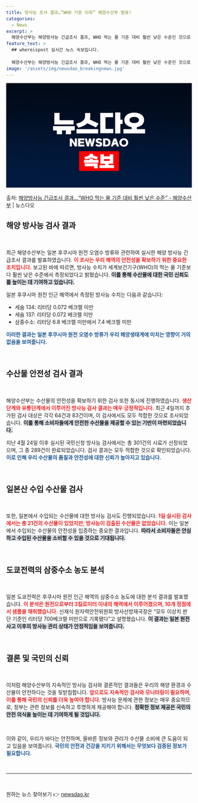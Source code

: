 ```yaml
---
title: 방사능 조사 결과…“WHO 기준 이하” 해양수산부 발표!
categories:
  - News
excerpt: >
  해양수산부는 해양방사능 긴급조사 결과, WHO 먹는 물 기준 대비 훨씬 낮은 수준인 것으로 확인했다고 5일 …
feature_text: >
  ## whereispost 실시간 뉴스 속보입니다.

  해양수산부는 해양방사능 긴급조사 결과, WHO 먹는 물 기준 대비 훨씬 낮은 수준인 것으로 확인했다고 5일 …
image: '/assets/img/newsdao_breakingnews.jpg'
---
```


![뉴스다오 속보](/assets/img/newsdao_breakingnews.jpg)

<p>출처: <a href="https://newsdao.kr/2733" rel="dofollow">해양방사능 긴급조사 결과…“WHO 먹는 물 기준 대비 훨씬 낮은 수준” - 해양수산부</a> | 뉴스다오</p>

<h2 data-ke-size="size26">해양 방사능 검사 결과</h2>

<p data-ke-size="size16">&nbsp;</p>

최근 해양수산부는 일본 후쿠시마 원전 오염수 방류와 관련하여 실시한 해양 방사능 긴급조사 결과를 발표하였습니다. <b><span style="color: #ee2323;">이 조사는 우리 해역의 안전성을 확보하기 위한 중요한 조치입니다.</span></b> 보고된 바에 따르면, 방사능 수치가 세계보건기구(WHO)의 먹는 물 기준보다 훨씬 낮은 수준에서 측정되었다고 밝혔습니다. <b><span style="background-color: #21538527;">이를 통해 수산물에 대한 국민 신뢰도를 높이는 데 기여하고 있습니다.</span></b>

일본 후쿠시마 원전 인근 해역에서 측정된 방사능 수치는 다음과 같습니다:
<ul>
    <li>세슘 134: 리터당 0.072 베크렐 미만</li>
    <li>세슘 137: 리터당 0.072 베크렐 미만</li>
    <li>삼중수소: 리터당 6.8 베크렐 미만에서 7.4 베크렐 미만</li>
</ul>
<b><span style="color: #1a5490;">이러한 결과는 일본 후쿠시마 원전 오염수 방류가 우리 해양생태계에 미치는 영향이 거의 없음을 보여줍니다.</span></b>

<p data-ke-size="size16">&nbsp;</p>

<h2 data-ke-size="size26">수산물 안전성 검사 결과</h2>

<p data-ke-size="size16">&nbsp;</p>

해양수산부는 수산물의 안전성을 확보하기 위한 검사 또한 동시에 진행하였습니다. <b><span style="color: #ee2323;">생산단계와 유통단계에서 이루어진 방사능 검사 결과는 매우 긍정적입니다.</span></b> 최근 4일까지 추가된 검사 대상은 각각 64건과 83건이며, 이 검사에서도 모두 적합한 것으로 조사되었습니다. <b><span style="background-color: #21538527;">이를 통해 소비자들에게 안전한 수산물을 제공할 수 있는 기반이 마련되었습니다.</span></b>

지난 4월 24일 이후 실시된 국민신청 방사능 검사에서는 총 301건의 시료가 선정되었으며, 그 중 289건이 완료되었습니다. 검사 결과는 모두 적합한 것으로 확인되었습니다. <b><span style="color: #1a5490;">이로 인해 우리 수산물의 품질과 안전성에 대한 신뢰가 높아지고 있습니다.</span></b>

<p data-ke-size="size16">&nbsp;</p>

<h2 data-ke-size="size26">일본산 수입 수산물 검사</h2>

<p data-ke-size="size16">&nbsp;</p>

또한, 일본에서 수입되는 수산물에 대한 방사능 검사도 진행되었습니다. <b><span style="color: #ee2323;">1일 실시된 검사에서는 총 21건의 수산물이 있었지만, 방사능이 검출된 수산물은 없었습니다.</span></b> 이는 일본에서 수입되는 수산물의 안전성을 입증하는 중요한 결과입니다. <b><span style="background-color: #21538527;">따라서 소비자들은 안심하고 수입된 수산물을 소비할 수 있을 것으로 기대됩니다.</span></b>

<p data-ke-size="size16">&nbsp;</p>

<h2 data-ke-size="size26">도쿄전력의 삼중수소 농도 분석</h2>

<p data-ke-size="size16">&nbsp;</p>

일본 도쿄전력은 후쿠시마 원전 인근 해역의 삼중수소 농도에 대한 분석 결과를 발표했습니다. <b><span style="color: #ee2323;">이 분석은 원전으로부터 3킬로미터 이내의 해역에서 이루어졌으며, 10개 정점에서 샘플을 채취했습니다.</span></b> 신재식 원자력안전위원회 방사선방재국장은 “모두 이상치 판단 기준인 리터당 700베크렐 미만으로 기록됐다”고 설명했습니다. <b><span style="background-color: #21538527;">이 결과는 일본 원전 사고 이후의 방사능 관리 상태가 안정적임을 보여줍니다.</span></b>

<p data-ke-size="size16">&nbsp;</p>

<h2 data-ke-size="size26">결론 및 국민의 신뢰</h2>

<p data-ke-size="size16">&nbsp;</p>

이처럼 해양수산부의 지속적인 방사능 검사와 결론적인 결과들은 우리의 해양 환경과 수산물이 안전하다는 것을 뒷받침합니다. <b><span style="color: #ee2323;">앞으로도 지속적인 검사와 모니터링이 필요하며, 이를 통해 국민의 신뢰를 더욱 높여야 합니다.</span></b> 방사능 문제에 관한 정보는 매우 중요하므로, 정부는 관련 정보를 신속하고 투명하게 제공해야 합니다. <b><span style="background-color: #21538527;">정확한 정보 제공은 국민의 안전 의식을 높이는 데 기여하게 될 것입니다.</span></b> 

<p data-ke-size="size16">&nbsp;</p>

이와 같이, 우리가 바다는 안전하며, 올바른 정보와 관리가 수산물 소비에 큰 도움이 되고 있음을 보여줍니다. <b><span style="color: #1a5490;">국민의 안전과 건강을 지키기 위해서는 무엇보다 검증된 정보가 필요합니다.</span></b>

<p data-ke-size="size16">&nbsp;</p>

<hr>

<p data-ke-size="size16">&nbsp;</p> 

원하는 뉴스 찾아보기 👉 <a href="https://newsdao.kr" rel="dofollow">newsdao.kr</a>


